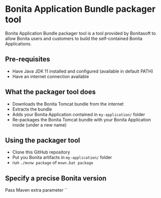 # Bonita Application Bundle packager tool

Bonita Application Bundle packager tool is a tool provided by Bonitasoft to allow
Bonita users and customers to build the self-contained Bonita Applications.


## Pre-requisites

* Have Java JDK 11 installed and configured (available in default PATH)
* Have an internet connection available


## What the packager tool does

* Downloads the Bonita Tomcat bundle from the internet
* Extracts the bundle
* Adds your Bonita Application contained in `my-application/` folder
* Re-packages the Bonita Tomcat bundle with your Bonita Application inside (under a new name)


## Using the packager tool

* Clone this GitHub repository
* Put you Bonita artifacts in `my-application/` folder
* run `./mvnw package` of `mvwn.bat package`


## Specify a precise Bonita version

Pass Maven extra parameter ``